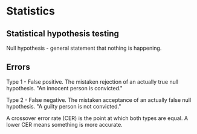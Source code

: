 # Statistics

## Statistical hypothesis testing

Null hypothesis - general statement that nothing is happening.

## Errors

Type 1 - False positive. The mistaken rejection of an actually true null hypothesis. "An innocent person is convicted."

Type 2 - False negative. The mistaken acceptance of an actually false null hypothesis. "A guilty person is not convicted."

A crossover error rate (CER) is the point at which both types are equal. A lower CER means something is more accurate.

<!--
To add:
- Naive Bayes classifiers
-->
